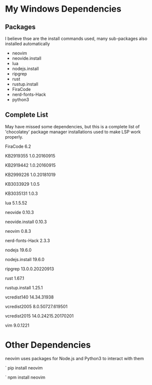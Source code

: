 # My Windows Dependencies

## Packages
I believe thse are the install commands used, many sub-packages also installed automatically

- neovim
- neovide.install
- lua
- nodejs.install
- ripgrep
- rust
- rustup.install
- FiraCode
- nerd-fonts-Hack
- python3

## Complete List

May have missed some dependencies, but this is a complete list of 'chocolatey' package manager installations used to make LSP work properly. 

FiraCode 6.2

KB2919355 1.0.20160915

KB2919442 1.0.20160915

KB2999226 1.0.20181019

KB3033929 1.0.5

KB3035131 1.0.3

lua 5.1.5.52

neovide 0.10.3

neovide.install 0.10.3

neovim 0.8.3

nerd-fonts-Hack 2.3.3

nodejs 19.6.0

nodejs.install 19.6.0

ripgrep 13.0.0.20220913

rust 1.67.1

rustup.install 1.25.1

vcredist140 14.34.31938

vcredist2005 8.0.50727.619501

vcredist2015 14.0.24215.20170201

vim 9.0.1221

# Other Dependencies
neovim uses packages for Node.js and Python3 to interact with them

` pip install neovim

` npm install neovim
